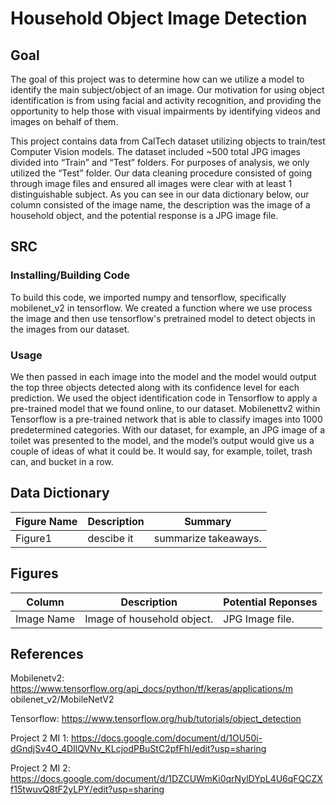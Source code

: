 # Household Object Image Detection
## Goal 
The goal of this project was to determine how can we utilize a model to identify
the main subject/object of an image. Our motivation for using object identification is from using facial and activity recognition, and providing the opportunity to help those with visual impairments by identifying videos and images on behalf of them.

This project contains data from CalTech dataset utilizing objects to train/test Computer Vision models. The dataset included ~500 total JPG images divided into “Train” and “Test” folders. For purposes of analysis, we only utilized the “Test” folder. Our data cleaning procedure consisted of going through image files and ensured all images were clear with at least 1 distinguishable subject. As you can see in our data dictionary below, our column consisted of the image name, the description was the image of a household object, and the potential response is a JPG image file.
 
## SRC 
### Installing/Building Code
To build this code, we imported numpy and tensorflow, specifically mobilenet_v2 in tensorflow. We created a function where we use process the image and then use tensorflow's pretrained model to detect objects in the images from our dataset. 

### Usage 
We then passed in each image into the model and the model would output the top three objects detected along with its confidence level for each prediction. We used the object identification code in Tensorflow to apply a pre-trained model that we found online, to our dataset. Mobilenettv2 within Tensorflow is a pre-trained network that is able to classify images into 1000 predetermined categories. With our dataset, for example, an JPG image of a toilet was presented to the model, and the model’s output would give us a couple of ideas of what it could be. It would say, for example, toilet, trash can, and bucket in a row. 

## Data Dictionary
| Figure Name| Description| Summary|                   
|-------|------------|-------------------|
|Figure1 | descibe it |summarize takeaways.|

## Figures
| Column| Description| Potential Reponses|                   
|-------|------------|-------------------|
|Image Name | Image of household object.|JPG Image file.|

## References 
Mobilenetv2: https://www.tensorflow.org/api_docs/python/tf/keras/applications/m
obilenet_v2/MobileNetV2

Tensorflow: https://www.tensorflow.org/hub/tutorials/object_detection

Project 2 MI 1: https://docs.google.com/document/d/1OU50i-dGndjSv4O_4DIlQVNv_KLcjodPBuStC2pfFhI/edit?usp=sharing

Project 2 MI 2: https://docs.google.com/document/d/1DZCUWmKi0qrNylDYpL4U6qFQCZXf15twuvQ8tF2yLPY/edit?usp=sharing
